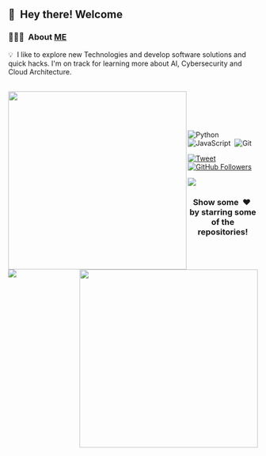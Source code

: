 <h2>👋 &nbsp;Hey there! Welcome </h2>

### 👨🏻‍💻 &nbsp;About [ME](https://medahad.github.io/) 

               
💡 &nbsp;I like to explore new Technologies and develop software solutions and quick hacks. I'm on track for learning more about AI, Cybersecurity and Cloud Architecture.


<br><img align="left" src="https://github-readme-stats.vercel.app/api?username=medahad&count_private=true&show_icons=true&theme=chartreuse-dark" style='width:360px'><img style='width:360px' align="right" src="https://github-readme-stats.vercel.app/api/top-langs/?username=hktalent&layout=compact&theme=chartreuse-dark&langs_count=8">
<br>


<br>
<img align=left src=https://profile-counter.glitch.me/MEDAHAD/count.svg>
<br>


![Python](https://img.shields.io/badge/-Python-05122A?style=flat&logo=python)&nbsp;
![JavaScript](https://img.shields.io/badge/-JavaScript-05122A?style=flat&logo=javascript)&nbsp;
![Git](https://img.shields.io/badge/-Git-05122A?style=flat&logo=git)&nbsp;


[![Tweet](https://img.shields.io/twitter/url/http/techninja_.svg?style=social)](https://twitter.com/intent/follow?screen_name=techninja_) [![GitHub Followers](https://img.shields.io/github/followers/medahad.svg?style=social&label=Follow)](https://github.com/hktalent/)
<p>
<a href="https://linkedin.com/in/medhane-hadush/"><img src="https://img.shields.io/badge/Medhane-Hadush-blue/?style=flat&logo=Linkedin&logoColor=white"/></a>
</p>


<!-- [![Top Langs](https://github-readme-stats.vercel.app/api/top-langs/?username=varadbhogayata&layout=compact)](https://github.com/anuraghazra/github-readme-stats) -->
<div align="center">
<h3 align="center">Show some &nbsp;❤️&nbsp; by starring some of the repositories!</h3>

<!--[website]: -->
[linkedin]: https://www.linkedin.com/in/medhane-hadush/
[Twitter]: https://twitter.com/Medhanye_
